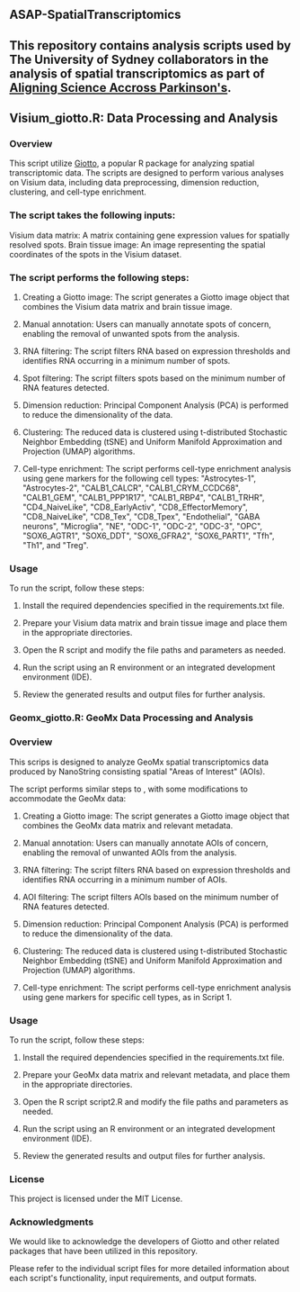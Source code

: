 ## ASAP-SpatialTranscriptomics

## This repository contains analysis scripts used by The University of Sydney collaborators in the analysis of spatial transcriptomics as part of [Aligning Science Accross Parkinson's](https://parkinsonsroadmap.org/#).

 
## Visium_giotto.R: Data Processing and Analysis 
### Overview
This script utilize [Giotto](https://giottosuite.readthedocs.io/en/latest/index.html), a popular R package for analyzing spatial transcriptomic data. The scripts are designed to perform various analyses on Visium data, including data preprocessing, dimension reduction, clustering, and cell-type enrichment.

### The script takes the following inputs:

Visium data matrix: A matrix containing gene expression values for spatially resolved spots.
Brain tissue image: An image representing the spatial coordinates of the spots in the Visium dataset.

### The script performs the following steps:

1. Creating a Giotto image: The script generates a Giotto image object that combines the Visium data matrix and brain tissue image.

2. Manual annotation: Users can manually annotate spots of concern, enabling the removal of unwanted spots from the analysis.

3. RNA filtering: The script filters RNA based on expression thresholds and identifies RNA occurring in a minimum number of spots.

4. Spot filtering: The script filters spots based on the minimum number of RNA features detected.

5. Dimension reduction: Principal Component Analysis (PCA) is performed to reduce the dimensionality of the data.

6. Clustering: The reduced data is clustered using t-distributed Stochastic Neighbor Embedding (tSNE) and Uniform Manifold Approximation and Projection (UMAP) algorithms.

7. Cell-type enrichment: The script performs cell-type enrichment analysis using gene markers for the following cell types: "Astrocytes-1", "Astrocytes-2", "CALB1_CALCR", "CALB1_CRYM_CCDC68", "CALB1_GEM", "CALB1_PPP1R17", "CALB1_RBP4", "CALB1_TRHR", "CD4_NaiveLike", "CD8_EarlyActiv", "CD8_EffectorMemory", "CD8_NaiveLike", "CD8_Tex", "CD8_Tpex", "Endothelial", "GABA neurons", "Microglia", "NE", "ODC-1", "ODC-2", "ODC-3", "OPC", "SOX6_AGTR1", "SOX6_DDT", "SOX6_GFRA2", "SOX6_PART1", "Tfh", "Th1", and "Treg".

### Usage
To run the script, follow these steps:

1. Install the required dependencies specified in the requirements.txt file.

2. Prepare your Visium data matrix and brain tissue image and place them in the appropriate directories.

3. Open the R script and modify the file paths and parameters as needed.

4. Run the script using an R environment or an integrated development environment (IDE).

5. Review the generated results and output files for further analysis.

### Geomx_giotto.R: GeoMx Data Processing and Analysis
### Overview
This scrips is designed to analyze GeoMx spatial transcriptomics data produced by NanoString consisting spatial "Areas of Interest" (AOIs).

The script performs similar steps to , with some modifications to accommodate the GeoMx data:

1. Creating a Giotto image: The script generates a Giotto image object that combines the GeoMx data matrix and relevant metadata.

2. Manual annotation: Users can manually annotate AOIs of concern, enabling the removal of unwanted AOIs from the analysis.

3. RNA filtering: The script filters RNA based on expression thresholds and identifies RNA occurring in a minimum number of AOIs.

4. AOI filtering: The script filters AOIs based on the minimum number of RNA features detected.

5. Dimension reduction: Principal Component Analysis (PCA) is performed to reduce the dimensionality of the data.

6. Clustering: The reduced data is clustered using t-distributed Stochastic Neighbor Embedding (tSNE) and Uniform Manifold Approximation and Projection (UMAP) algorithms.

7. Cell-type enrichment: The script performs cell-type enrichment analysis using gene markers for specific cell types, as in Script 1.

### Usage
To run the script, follow these steps:

1. Install the required dependencies specified in the requirements.txt file.

2. Prepare your GeoMx data matrix and relevant metadata, and place them in the appropriate directories.

3. Open the R script script2.R and modify the file paths and parameters as needed.

4. Run the script using an R environment or an integrated development environment (IDE).

5. Review the generated results and output files for further analysis.

### License
This project is licensed under the MIT License.

### Acknowledgments
We would like to acknowledge the developers of Giotto and other related packages that have been utilized in this repository.

Please refer to the individual script files for more detailed information about each script's functionality, input requirements, and output formats.
